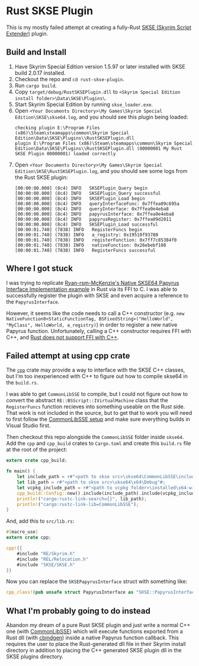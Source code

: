 # Rust SKSE Plugin

This is my mostly failed attempt at creating a fully-Rust [SKSE (Skyrim Script Extender)](https://skse.silverlock.org/) plugin.

## Build and Install

1. Have Skyrim Special Edition version 1.5.97 or later installed with SKSE build 2.0.17 installed.
2. Checkout the repo and `cd rust-skse-plugin`.
3. Run `cargo build`.
4. Copy `target/debug/RustSKSEPlugin.dll` to `<Skyrim Special Edition install folder>\Data\SKSE\Plugins\`.
5. Start Skyrim Special Edition by running `skse_loader.exe`.
6. Open `<Your Documents Directory>\My Games\Skyrim Special Edition\SKSE\skse64.log`, and you should see this plugin being loaded:
    ```
    checking plugin E:\Program Files (x86)\Steam\steamapps\common\Skyrim Special Edition\Data\SKSE\Plugins\\RustSKSEPlugin.dll
    plugin E:\Program Files (x86)\Steam\steamapps\common\Skyrim Special Edition\Data\SKSE\Plugins\\RustSKSEPlugin.dll (00000001 My Rust SKSE Plugin 00000001) loaded correctly
    ```
7. Open `<Your Documents Directory>\My Games\Skyrim Special Edition\SKSE\RustSKSEPlugin.log`, and you should see some logs from the Rust SKSE plugin:
    ```
    [00:00:00.000] (8c4) INFO   SKSEPlugin_Query begin
    [00:00:00.000] (8c4) INFO   SKSEPlugin_Query successful
    [00:00:00.000] (8c4) INFO   SKSEPlugin_Load begin
    [00:00:00.000] (8c4) INFO   queryInterfaceFunc: 0x7ffea09c695a
    [00:00:00.000] (8c4) INFO   queryInterface: 0x7ffea0e4eba8
    [00:00:00.000] (8c4) INFO   papyrusInterface: 0x7ffea0e4eba8
    [00:00:00.000] (8c4) INFO   papyrusRegister: 0x7ffea09d2011
    [00:00:00.000] (8c4) INFO   SKSEPlugin_Load successful
    [00:00:01.740] (7838) INFO   RegisterFuncs begin
    [00:00:01.740] (7838) INFO   a_registry: 0x19510f93780
    [00:00:01.740] (7838) INFO   registerFunction: 0x7ff7c85384f0
    [00:00:01.740] (7838) INFO   nativeFunction: 0x26ebebf108
    [00:00:01.740] (7838) INFO   RegisterFuncs successful
    ```

## Where I got stuck

I was trying to replicate [Ryan-rsm-McKenzie's Native SKSE64 Papyrus Interface Implementation example](https://gist.github.com/Ryan-rsm-McKenzie/cabb89a80abb09663a1288cafddd21e6) in Rust via its FFI to C. I was able to successfully register the plugin with SKSE and even acquire a reference to the `PapyrusInterface`.

However, it seems like the code needs to call a C++ constructor (e.g. `new NativeFunction0<StaticFunctionTag, BSFixedString>("HelloWorld", "MyClass", HelloWorld, a_registry)`) in order to register a new native Papyrus function. Unfortunately, calling a C++ constructor requires FFI with C++, and [Rust does not support FFI with C++](https://stackoverflow.com/a/45540511).

## Failed attempt at using cpp crate

The [`cpp`](https://docs.rs/cpp/0.5.4/cpp/) crate may provide a way to interface with the SKSE C++ classes, but I'm too inexperienced with C++ to figure out how to compile skse64 in the `build.rs`.

I was able to get `CommonLibSSE` to compile, but I could not figure out how to convert the abstract `RE::BSScript::IVirtualMachine` class that the `RegisterFuncs` function recieves into something useable on the Rust side. That work is not included in the source, but to get that to work you will need to first follow the [CommonLibSSE setup](https://github.com/Ryan-rsm-McKenzie/CommonLibSSE/wiki/Getting-Started#building-your-first-plugin) and make sure everything builds in Visual Studio first.

Then checkout this repo alongside the `CommonLibSSE` folder inside `skse64`. Add the `cpp` and `cpp_build` crates to `Cargo.toml` and create this `build.rs` file at the root of the project:

```rust
extern crate cpp_build;

fn main() {
    let include_path = r#"<path to skse src>\skse64\CommonLibSSE\include"#;
    let lib_path = r#"<path to skse src>\skse64\x64\Debug"#;
    let vcpkg_include_path = r#"<path to vcpkg folder>\installed\x64-windows-custom\include"#;
    cpp_build::Config::new().include(include_path).include(vcpkg_include_path).flag("/std:c++17").build("src/lib.rs");
    println!("cargo:rustc-link-search={}", lib_path);
    println!("cargo:rustc-link-lib=CommonLibSSE");
}
```

And, add this to `src/lib.rs`:

```rust
#[macro_use]
extern crate cpp;

cpp!{{
    #include "RE/Skyrim.h"
    #include "REL/Relocation.h"
    #include "SKSE/SKSE.h"
}}
```

Now you can replace the `SKSEPapyrusInterface` struct with something like:
```rust
cpp_class!(pub unsafe struct PapyrusInterface as "SKSE::PapyrusInterface");
```

## What I'm probably going to do instead

Abandon my dream of a pure Rust SKSE plugin and just write a normal C++ one (with [CommonLibSSE](https://github.com/Ryan-rsm-McKenzie/CommonLibSSE)) which will execute functions exported from a Rust dll (with [cbindgen](https://crates.io/crates/cbindgen)) inside a native Papyrus function callback. This requires the user to place the Rust-generated dll file in their Skyrim install directory in addition to placing the C++ generated SKSE plugin dll in the SKSE plugins directory.